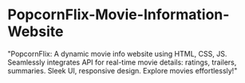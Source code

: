 # PopcornFlix-Movie-Information-Website
"PopcornFlix: A dynamic movie info website using HTML, CSS, JS. Seamlessly integrates API for real-time movie details: ratings, trailers, summaries. Sleek UI, responsive design. Explore movies effortlessly!"
